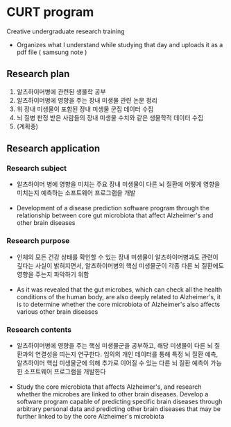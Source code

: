 # CURT program 
Creative undergraduate research training
* Organizes what I understand while studying that day and uploads it as a pdf file ( samsung note )

## Research plan

1. 알츠하이머병에 관련된 생물학 공부 
2. 알츠하이머병에 영향을 주는 장내 미생물 관련 논문 정리
3. 위 장내 미생물이 포함된 장내 미생물 군집 데이터 수집 
4. 뇌 질병 판정 받은 사람들의 장내 미생물 수치와 같은 생물학적 데이터 수집 
5. (계획중)

## Research application

### Research subject
* 알츠하이머 병에 영향을 미치는 주요 장내 미생물이 다른 뇌 질환에 어떻게 영향을 미치는지 예측하는 소프트웨어 프로그램을 개발 <br><br>
* Development of a disease prediction software program through the relationship between core gut microbiota that affect Alzheimer's and other brain diseases


### Research purpose
* 인체의 모든 건강 상태를 확인할 수 있는 장내 미생물이 알츠하이머병과도 관련이 깊다는 사실이 밝혀지면서, 알츠하이머병의 핵심 미생물군이 각종 다른 뇌 질환에도 영향을 주는지 파악하기 위함<br><br>
* As it was revealed that the gut microbes, which can check all the health conditions of the human body, are also deeply related to Alzheimer's, it is to determine whether the core microbiota of Alzheimer's also affects various other brain diseases

### Research contents
* 알츠하이머병에 영향을 주는 핵심 미생물군을 공부하고, 해당 미생물이 다른 뇌 질환과의 연결성을 띠는지 연구한다. 임의의 개인 데이터를 통해 특정 뇌 질환 예측, 알츠하이머 핵심 미생물군에 의해 추가로 이어질 수 있는 다른 뇌 질환 예측이 가능한 소프트웨어 프로그램을 개발한다 <br><br>
* Study the core microbiota that affects Alzheimer's, and research whether the microbes are linked to other brain diseases. Develop a software program capable of predicting specific brain diseases through arbitrary personal data and predicting other brain diseases that may be further linked to by the core Alzheimer's microbiota

